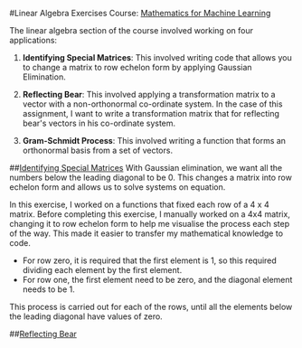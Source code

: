 #Linear Algebra Exercises
Course: [Mathematics for Machine Learning](https://www.coursera.org/courses?query=mathematics%20for%20machine%20learning "Mathematics for Machine Learning")

The linear algebra section of the course involved working on four applications:
1. **Identifying Special Matrices**: This involved writing code that allows you to change a matrix to row echelon form by applying Gaussian Elimination.

2. **Reflecting Bear**: This involved applying a transformation matrix to a vector with a non-orthonormal co-ordinate system. In the case of this assignment, I want to write a transformation matrix that for reflecting bear's vectors in his co-ordinate system. 

3. **Gram-Schmidt Process**: This involved writing a function that forms an orthonormal basis from a set of vectors. 

##[Identifying Special Matrices]()
With Gaussian elimination, we want all the numbers below the leading diagonal to be 0. This changes a matrix into row echelon form and allows us to solve systems on equation.

In this exercise, I worked on a functions that fixed each row of a 4 x 4 matrix. Before completing this exercise, I manually worked on a 4x4 matrix, changing it to row echelon form to help me visualise the process each step of the way. This made it easier to transfer my mathematical knowledge to code. 

- For row zero, it is required that the first element is 1, so this required dividing each element by the first element. 
- For row one, the first element need to be zero, and the diagonal element needs to be 1. 

This process is carried out for each of the rows, until all the elements below the leading diagonal have values of zero. 

##[Reflecting Bear]()

